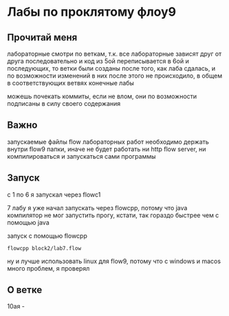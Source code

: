 # Лабы по проклятому флоу9

## Прочитай меня
лабораторные смотри по веткам, т.к. все лабораторные зависят друг от друга последовательно 
и код из 5ой переписывается в 6ой и последующих, то ветки были созданы после того, как лаба сдалась, и по возможности изменений в них после этого не происходило, в общем в соответствующих ветвях конечные лабы

можешь почекать коммиты, если не влом, они по возможности подписаны в силу своего содержания

## Важно
запускаемые файлы flow лабораторных работ необходимо держать внутри flow9 папки, иначе не будет работать
ни http flow server, ни компилироваться и запускаться сами программы

## Запуск
с 1 по 6 я запускал через flowc1

7 лабу я уже начал запускать через flowcpp, потому что java компилятор не мог запустить прогу, кстати, так гораздо быстрее чем с помощью java

запуск с помощью flowcpp
```
flowcpp block2/lab7.flow
```

ну и лучше использовать linux для flow9, потому что с windows и macos много проблем, я проверял

## О ветке
10ая - 